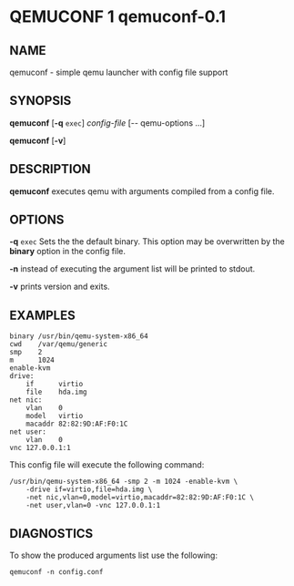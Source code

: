 QEMUCONF 1 qemuconf-0.1
=======================

NAME
----

qemuconf - simple qemu launcher with config file support

SYNOPSIS
--------

**qemuconf** [**-q** `exec`] *config-file* [-- qemu-options ...]

**qemuconf** [**-v**]

DESCRIPTION
-----------

**qemuconf** executes qemu with arguments compiled from a config file.

OPTIONS
-------

**-q** `exec`
Sets the the default binary. This option may be overwritten by the **binary**
option in the config file.

**-n**
instead of executing the argument list will be printed to stdout.

**-v**
prints version and exits.

EXAMPLES
--------

	binary /usr/bin/qemu-system-x86_64
	cwd    /var/qemu/generic
	smp    2
	m      1024
	enable-kvm
	drive:
		if      virtio
		file    hda.img
	net nic:
		vlan    0
		model   virtio
		macaddr 82:82:9D:AF:F0:1C
	net user:
		vlan    0
	vnc 127.0.0.1:1

This config file will execute the following command:

	/usr/bin/qemu-system-x86_64 -smp 2 -m 1024 -enable-kvm \
		-drive if=virtio,file=hda.img \
		-net nic,vlan=0,model=virtio,macaddr=82:82:9D:AF:F0:1C \
		-net user,vlan=0 -vnc 127.0.0.1:1

DIAGNOSTICS
-----------

To show the produced arguments list use the following:

	qemuconf -n config.conf
